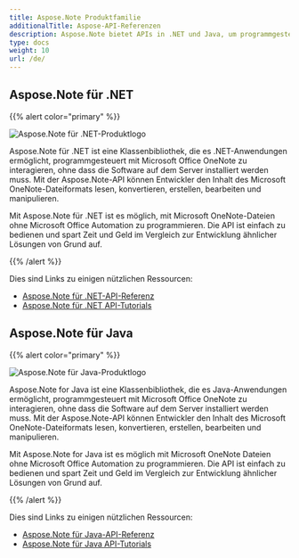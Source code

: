 ```yaml
---
title: Aspose.Note Produktfamilie
additionalTitle: Aspose-API-Referenzen
description: Aspose.Note bietet APIs in .NET und Java, um programmgesteuert mit Microsoft Office OneNote zu interagieren, ohne dass die Software auf dem Server installiert werden muss. Mit den Aspose.Note-APIs können Entwickler den Inhalt des Microsoft OneNote-Dateiformats lesen, konvertieren, erstellen, bearbeiten und manipulieren.
type: docs
weight: 10
url: /de/
---
```


## Aspose.Note für .NET

{{% alert color="primary" %}} 

![Aspose.Note für .NET-Produktlogo](../home_1.png)

Aspose.Note für .NET ist eine Klassenbibliothek, die es .NET-Anwendungen ermöglicht, programmgesteuert mit Microsoft Office OneNote zu interagieren, ohne dass die Software auf dem Server installiert werden muss. Mit der Aspose.Note-API können Entwickler den Inhalt des Microsoft OneNote-Dateiformats lesen, konvertieren, erstellen, bearbeiten und manipulieren.

Mit Aspose.Note für .NET ist es möglich, mit Microsoft OneNote-Dateien ohne Microsoft Office Automation zu programmieren. Die API ist einfach zu bedienen und spart Zeit und Geld im Vergleich zur Entwicklung ähnlicher Lösungen von Grund auf.

{{% /alert %}} 

Dies sind Links zu einigen nützlichen Ressourcen:
- [Aspose.Note für .NET-API-Referenz](/note/de/net/)
- [Aspose.Note für .NET API-Tutorials](/tutorials/note/de/net/)

## Aspose.Note für Java

{{% alert color="primary" %}} 

![Aspose.Note für Java-Produktlogo](../home_2.png)

Aspose.Note for Java ist eine Klassenbibliothek, die es Java-Anwendungen ermöglicht, programmgesteuert mit Microsoft Office OneNote zu interagieren, ohne dass die Software auf dem Server installiert werden muss. Mit der Aspose.Note-API können Entwickler den Inhalt des Microsoft OneNote-Dateiformats lesen, konvertieren, erstellen, bearbeiten und manipulieren.

Mit Aspose.Note for Java ist es möglich mit Microsoft OneNote Dateien ohne Microsoft Office Automation zu programmieren. Die API ist einfach zu bedienen und spart Zeit und Geld im Vergleich zur Entwicklung ähnlicher Lösungen von Grund auf.

{{% /alert %}}

Dies sind Links zu einigen nützlichen Ressourcen:
- [Aspose.Note für Java-API-Referenz](/note/java/)
- [Aspose.Note für Java API-Tutorials](/tutorials/note/de/java/)